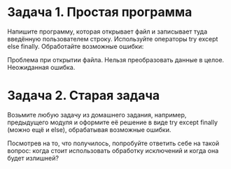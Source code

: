 # Задача 1. Простая программа

Напишите программу, которая открывает файл и записывает туда введённую пользователем строку. Используйте операторы try except else finally. Обработайте возможные ошибки:

Проблема при открытии файла.
Нельзя преобразовать данные в целое.
Неожиданная ошибка.


# Задача 2. Старая задача

Возьмите любую задачу из домашнего задания, например, предыдущего модуля и оформите её решение в виде try except finally (можно ещё и else), обрабатывая возможные ошибки.

Посмотрев на то, что получилось, попробуйте ответить себе на такой вопрос: когда стоит использовать обработку исключений и когда она будет излишней?

